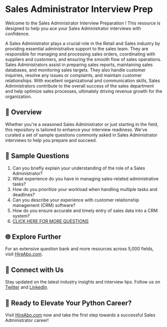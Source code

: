 # Sales Administrator Interview Prep

Welcome to the Sales Administrator Interview Preparation ! This resource is designed to help you ace your Sales Administrator interviews with confidence.

A Sales Administrator plays a crucial role in the Retail and Sales industry by providing essential administrative support to the sales team. They are responsible for managing and processing sales orders, coordinating with suppliers and customers, and ensuring the smooth flow of sales operations. Sales Administrators assist in preparing sales reports, maintaining sales databases, and monitoring sales targets. They also handle customer inquiries, resolve any issues or complaints, and maintain customer relationships. With excellent organizational and communication skills, Sales Administrators contribute to the overall success of the sales department and help optimize sales processes, ultimately driving revenue growth for the organization.

## 🚀 Overview

Whether you're a seasoned Sales Administrator or just starting in the field, this repository is tailored to enhance your interview readiness. We've curated a set of sample questions commonly asked in Sales Administrator interviews to help you prepare and succeed.

## 📝 Sample Questions

1. Can you briefly explain your understanding of the role of a Sales Administrator?
2. What experience do you have in managing sales-related administrative tasks?
3. How do you prioritize your workload when handling multiple tasks and deadlines?
4. Can you describe your experience with customer relationship management (CRM) software?
5. How do you ensure accurate and timely entry of sales data into a CRM system?
6. [CLICK HERE FOR MORE QUESTIONS](https://hireabo.com/job/22_1_20/Sales%20Administrator)

## 🌐 Explore Further

For an extensive question bank and more resources across 5,000 fields, visit [HireAbo.com](https://www.hireabo.com).

## 📱 Connect with Us

Stay updated on the latest industry insights and interview tips. Follow us on [Twitter](https://twitter.com/hireabo) and [LinkedIn](https://www.linkedin.com/in/hire-abo-3609972a8/).

## 🚀 Ready to Elevate Your Python Career?

Visit [HireAbo.com](https://www.hireabo.com) now and take the first step towards a successful Sales Administrator career!